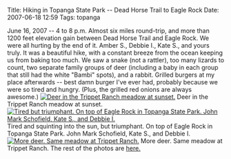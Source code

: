 Title: Hiking in Topanga State Park -- Dead Horse Trail to Eagle Rock
Date: 2007-06-18 12:59
Tags: topanga

June 16, 2007 -- 4 to 8 p.m. Almost six miles round-trip, and more than
1200 feet elevation gain between Dead Horse Trail and Eagle Rock. We
were all hurting by the end of it. Amber S., Debbie I., Kate S., and
yours truly. It was a beautiful hike, with a constant breeze from the
ocean keeping us from baking too much. We saw a snake (not a rattler),
too many lizards to count, two separate family groups of deer (including
a baby in each group that still had the white "Bambi" spots), and a
rabbit. Grilled burgers at my place afterwards -- best damn burger I've
ever had, probably because we were so tired and hungry. (Plus, the
grilled red onions are always awesome.) [![Deer in the Trippet Ranch
meadow at
sunset.](http://farm2.static.flickr.com/1169/561745644_c2e787f570_b.jpg)](http://www.flickr.com/photos/schof/561745644/ "Deer in the Trippet Ranch meadow at sunset.")
Deer in the Trippet Ranch meadow at sunset. [![Tired but triumphant. On
top of Eagle Rock in Topanga State Park. John Mark Schofield, Kate S.,
and Debbie
I.](http://farm2.static.flickr.com/1386/561744486_569caae22a_b.jpg)](http://www.flickr.com/photos/schof/561744486/ "Tired but triumphant. On top of Eagle Rock in Topanga State Park. John Mark Schofield, Kate S., and Debbie I.")
Tired and squinting into the sun, but triumphant. On top of Eagle Rock
in Topanga State Park. John Mark Schofield, Kate S., and Debbie I.
[![More deer. Same meadow at Trippet
Ranch.](http://farm2.static.flickr.com/1379/562161385_871d4f1109_b.jpg)](http://www.flickr.com/photos/schof/562161385/ "More deer. Same meadow at Trippet Ranch.")
More deer. Same meadow at Trippet Ranch. The rest of the photos are
[here.](http://www.flickr.com/photos/schof/sets/72157600384122980/ "John Mark Schofield's Flickr set about Hiking in Topanga on 2007-06-16.")

